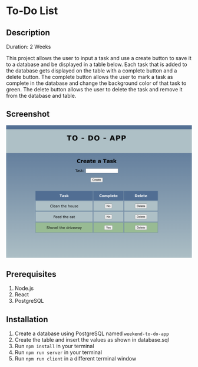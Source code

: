 # To-Do List

## Description
Duration: 2 Weeks

This project allows the user to input a task and use a create button to save it to a database and be displayed in a table below. Each task that is added to the database gets displayed on the table with a complete button and a delete button. The complete button allows the user to mark a task as complete in the database and change the background color of that task to green. The delete button allows the user to delete the task and remove it from the database and table.

## Screenshot
![plot](./public/images/preview.png)

## Prerequisites
1. Node.js
2. React
3. PostgreSQL

## Installation
1. Create a database using PostgreSQL named `weekend-to-do-app`
2. Create the table and insert the values as shown in database.sql
3. Run `npm install` in your terminal
4. Run `npm run server` in your terminal
5. Run `npm run client` in a different terminal window